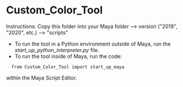 # Custom_Color_Tool

Instructions: 
  Copy this folder into your Maya folder --> version ("2019", "2020", etc.) --> "scripts"
  
  - To run the tool in a Python environment outside of Maya, run the *start_up_python_interpreter.py* file.
  - To run the tool inside of Maya, run the code:
```
  from Custom_Color_Tool import start_up_maya
```
  within the Maya Script Editor.
